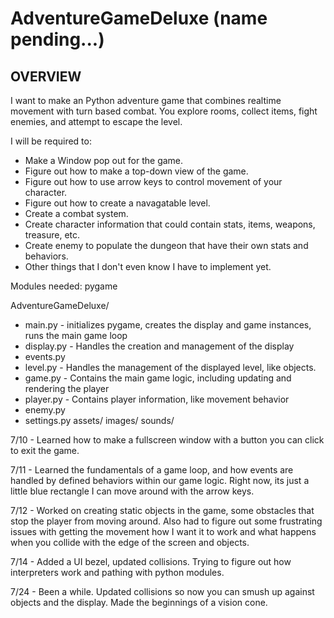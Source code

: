 # AdventureGameDeluxe (name pending...)

## OVERVIEW

I want to make an Python adventure game that combines realtime movement with turn based combat. You explore rooms, collect items, fight enemies, and attempt to escape the level.

I will be required to:

- Make a Window pop out for the game.
- Figure out how to make a top-down view of the game.
- Figure out how to use arrow keys to control movement of your character.
- Figure out how to create a navagatable level.
- Create a combat system.
- Create character information that could contain stats, items, weapons, treasure, etc.
- Create enemy to populate the dungeon that have their own stats and behaviors.
- Other things that I don't even know I have to implement yet.

Modules needed: 
    pygame
    
AdventureGameDeluxe/

- main.py - initializes pygame, creates the display and game instances, runs the main game loop
- display.py - Handles the creation and management of the display
- events.py 
- level.py - Handles the management of the displayed level, like objects.
- game.py - Contains the main game logic, including updating and rendering the player
- player.py - Contains player information, like movement behavior
- enemy.py
- settings.py
 assets/
    images/
    sounds/

7/10 - Learned how to make a fullscreen window with a button you can click to exit the game.

7/11 - Learned the fundamentals of a game loop, and how events are handled by defined behaviors within our game logic. Right now, its just a little blue rectangle I can move around with the arrow keys.

7/12 - Worked on creating static objects in the game, some obstacles that stop the player from moving around. Also had to figure out some frustrating issues with
getting the movement how I want it to work and what happens when you collide with the edge of the screen and objects.

7/14 - Added a UI bezel, updated collisions. Trying to figure out how interpreters work and pathing with python modules.

7/24 - Been a while. Updated collisions so now you can smush up against objects and the display. Made the beginnings of a vision cone.
